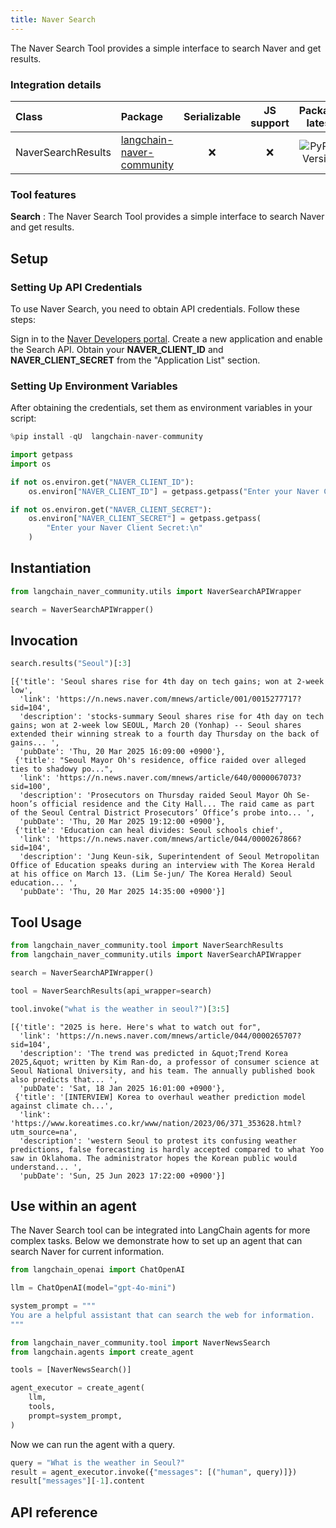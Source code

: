```yaml
---
title: Naver Search
---
```


The Naver Search Tool provides a simple interface to search Naver and get results.

### Integration details

| Class | Package | Serializable | JS support |  Package latest |
| :--- | :--- | :---: | :---: | :---: |
| NaverSearchResults | [langchain-naver-community](https://pypi.org/project/langchain-naver-community/) | ❌ | ❌ |  ![PyPI - Version](https://img.shields.io/pypi/v/langchain-naver-community?style=flat-square&label=%20) |

### Tool features

**Search** : The Naver Search Tool provides a simple interface to search Naver and get results.

## Setup

### Setting Up API Credentials

To use Naver Search, you need to obtain API credentials. Follow these steps:

Sign in to the [Naver Developers portal](https://developers.naver.com/main/).
Create a new application and enable the Search API.
Obtain your **NAVER_CLIENT_ID** and **NAVER_CLIENT_SECRET** from the "Application List" section.

### Setting Up Environment Variables

After obtaining the credentials, set them as environment variables in your script:

```python
%pip install -qU  langchain-naver-community
```

```python
import getpass
import os

if not os.environ.get("NAVER_CLIENT_ID"):
    os.environ["NAVER_CLIENT_ID"] = getpass.getpass("Enter your Naver Client ID:\n")

if not os.environ.get("NAVER_CLIENT_SECRET"):
    os.environ["NAVER_CLIENT_SECRET"] = getpass.getpass(
        "Enter your Naver Client Secret:\n"
    )
```

## Instantiation

```python
from langchain_naver_community.utils import NaverSearchAPIWrapper

search = NaverSearchAPIWrapper()
```

## Invocation

```python
search.results("Seoul")[:3]
```

```output
[{'title': 'Seoul shares rise for 4th day on tech gains; won at 2-week low',
  'link': 'https://n.news.naver.com/mnews/article/001/0015277717?sid=104',
  'description': 'stocks-summary Seoul shares rise for 4th day on tech gains; won at 2-week low SEOUL, March 20 (Yonhap) -- Seoul shares extended their winning streak to a fourth day Thursday on the back of gains... ',
  'pubDate': 'Thu, 20 Mar 2025 16:09:00 +0900'},
 {'title': "Seoul Mayor Oh's residence, office raided over alleged ties to shadowy po...",
  'link': 'https://n.news.naver.com/mnews/article/640/0000067073?sid=100',
  'description': 'Prosecutors on Thursday raided Seoul Mayor Oh Se-hoon’s official residence and the City Hall... The raid came as part of the Seoul Central District Prosecutors’ Office’s probe into... ',
  'pubDate': 'Thu, 20 Mar 2025 19:12:00 +0900'},
 {'title': 'Education can heal divides: Seoul schools chief',
  'link': 'https://n.news.naver.com/mnews/article/044/0000267866?sid=104',
  'description': 'Jung Keun-sik, Superintendent of Seoul Metropolitan Office of Education speaks during an interview with The Korea Herald at his office on March 13. (Lim Se-jun/ The Korea Herald) Seoul education... ',
  'pubDate': 'Thu, 20 Mar 2025 14:35:00 +0900'}]
```

## Tool Usage

```python
from langchain_naver_community.tool import NaverSearchResults
from langchain_naver_community.utils import NaverSearchAPIWrapper

search = NaverSearchAPIWrapper()

tool = NaverSearchResults(api_wrapper=search)

tool.invoke("what is the weather in seoul?")[3:5]
```

```output
[{'title': "2025 is here. Here's what to watch out for",
  'link': 'https://n.news.naver.com/mnews/article/044/0000265707?sid=104',
  'description': 'The trend was predicted in &quot;Trend Korea 2025,&quot; written by Kim Ran-do, a professor of consumer science at Seoul National University, and his team. The annually published book also predicts that... ',
  'pubDate': 'Sat, 18 Jan 2025 16:01:00 +0900'},
 {'title': '[INTERVIEW] Korea to overhaul weather prediction model against climate ch...',
  'link': 'https://www.koreatimes.co.kr/www/nation/2023/06/371_353628.html?utm_source=na',
  'description': 'western Seoul to protest its confusing weather predictions, false forecasting is hardly accepted compared to what Yoo saw in Oklahoma. The administrator hopes the Korean public would understand... ',
  'pubDate': 'Sun, 25 Jun 2023 17:22:00 +0900'}]
```

## Use within an agent

The Naver Search tool can be integrated into LangChain agents for more complex tasks. Below we demonstrate how to set up an agent that can search Naver for current information.

```python
from langchain_openai import ChatOpenAI

llm = ChatOpenAI(model="gpt-4o-mini")

system_prompt = """
You are a helpful assistant that can search the web for information.
"""
```

```python
from langchain_naver_community.tool import NaverNewsSearch
from langchain.agents import create_agent

tools = [NaverNewsSearch()]

agent_executor = create_agent(
    llm,
    tools,
    prompt=system_prompt,
)
```

Now we can run the agent with a query.

```python
query = "What is the weather in Seoul?"
result = agent_executor.invoke({"messages": [("human", query)]})
result["messages"][-1].content
```

## API reference

